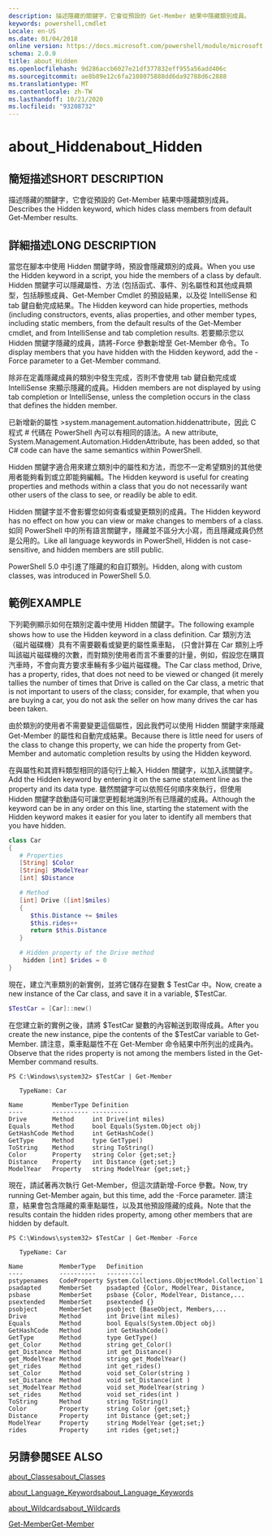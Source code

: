 ```yaml
---
description: 描述隱藏的關鍵字，它會從預設的 Get-Member 結果中隱藏類別成員。
keywords: powershell,cmdlet
Locale: en-US
ms.date: 01/04/2018
online version: https://docs.microsoft.com/powershell/module/microsoft.powershell.core/about/about_hidden?view=powershell-6&WT.mc_id=ps-gethelp
schema: 2.0.0
title: about_Hidden
ms.openlocfilehash: 9d286accb6027e21df377832eff955a56add406c
ms.sourcegitcommit: ae8b89e12c6fa2108075888dd6da92788d6c2888
ms.translationtype: MT
ms.contentlocale: zh-TW
ms.lasthandoff: 10/21/2020
ms.locfileid: "93208732"
---
```

# <a name="about_hidden"></a><span data-ttu-id="2df1a-104">about_Hidden</span><span class="sxs-lookup"><span data-stu-id="2df1a-104">about_Hidden</span></span>

## <a name="short-description"></a><span data-ttu-id="2df1a-105">簡短描述</span><span class="sxs-lookup"><span data-stu-id="2df1a-105">SHORT DESCRIPTION</span></span>
<span data-ttu-id="2df1a-106">描述隱藏的關鍵字，它會從預設的 Get-Member 結果中隱藏類別成員。</span><span class="sxs-lookup"><span data-stu-id="2df1a-106">Describes the Hidden keyword, which hides class members from default Get-Member results.</span></span>

## <a name="long-description"></a><span data-ttu-id="2df1a-107">詳細描述</span><span class="sxs-lookup"><span data-stu-id="2df1a-107">LONG DESCRIPTION</span></span>

<span data-ttu-id="2df1a-108">當您在腳本中使用 Hidden 關鍵字時，預設會隱藏類別的成員。</span><span class="sxs-lookup"><span data-stu-id="2df1a-108">When you use the Hidden keyword in a script, you hide the members of a class by default.</span></span> <span data-ttu-id="2df1a-109">Hidden 關鍵字可以隱藏屬性、方法 (包括函式、事件、別名屬性和其他成員類型，包括靜態成員、Get-Member Cmdlet 的預設結果，以及從 IntelliSense 和 tab 鍵自動完成結果。</span><span class="sxs-lookup"><span data-stu-id="2df1a-109">The Hidden keyword can hide properties, methods (including constructors, events, alias properties, and other member types, including static members, from the default results of the Get-Member cmdlet, and from IntelliSense and tab completion results.</span></span> <span data-ttu-id="2df1a-110">若要顯示您以 Hidden 關鍵字隱藏的成員，請將-Force 參數新增至 Get-Member 命令。</span><span class="sxs-lookup"><span data-stu-id="2df1a-110">To display members that you have hidden with the Hidden keyword, add the -Force parameter to a Get-Member command.</span></span>

<span data-ttu-id="2df1a-111">除非在定義隱藏成員的類別中發生完成，否則不會使用 tab 鍵自動完成或 IntelliSense 來顯示隱藏的成員。</span><span class="sxs-lookup"><span data-stu-id="2df1a-111">Hidden members are not displayed by using tab completion or IntelliSense, unless the completion occurs in the class that defines the hidden member.</span></span>

<span data-ttu-id="2df1a-112">已新增新的屬性 >system.management.automation.hiddenattribute，因此 C 程式 \# 代碼在 PowerShell 內可以有相同的語法。</span><span class="sxs-lookup"><span data-stu-id="2df1a-112">A new attribute, System.Management.Automation.HiddenAttribute, has been added, so that C\# code can have the same semantics within PowerShell.</span></span>

<span data-ttu-id="2df1a-113">Hidden 關鍵字適合用來建立類別中的屬性和方法，而您不一定希望類別的其他使用者能夠看到或立即能夠編輯。</span><span class="sxs-lookup"><span data-stu-id="2df1a-113">The Hidden keyword is useful for creating properties and methods within a class that you do not necessarily want other users of the class to see, or readily be able to edit.</span></span>

<span data-ttu-id="2df1a-114">Hidden 關鍵字並不會影響您如何查看或變更類別的成員。</span><span class="sxs-lookup"><span data-stu-id="2df1a-114">The Hidden keyword has no effect on how you can view or make changes to members of a class.</span></span> <span data-ttu-id="2df1a-115">如同 PowerShell 中的所有語言關鍵字，隱藏並不區分大小寫，而且隱藏成員仍然是公用的。</span><span class="sxs-lookup"><span data-stu-id="2df1a-115">Like all language keywords in PowerShell, Hidden is not case-sensitive, and hidden members are still public.</span></span>

<span data-ttu-id="2df1a-116">PowerShell 5.0 中引進了隱藏的和自訂類別。</span><span class="sxs-lookup"><span data-stu-id="2df1a-116">Hidden, along with custom classes, was introduced in PowerShell 5.0.</span></span>

## <a name="example"></a><span data-ttu-id="2df1a-117">範例</span><span class="sxs-lookup"><span data-stu-id="2df1a-117">EXAMPLE</span></span>

<span data-ttu-id="2df1a-118">下列範例顯示如何在類別定義中使用 Hidden 關鍵字。</span><span class="sxs-lookup"><span data-stu-id="2df1a-118">The following example shows how to use the Hidden keyword in a class definition.</span></span> <span data-ttu-id="2df1a-119">Car 類別方法（磁片磁碟機）具有不需要觀看或變更的屬性乘車點， (只會計算在 Car 類別上呼叫該磁片磁碟機的次數，而對類別使用者而言不重要的計量，例如，假設您在購買汽車時，不會向賣方要求車輛有多少磁片磁碟機。</span><span class="sxs-lookup"><span data-stu-id="2df1a-119">The Car class method, Drive, has a property, rides, that does not need to be viewed or changed (it merely tallies the number of times that Drive is called on the Car class, a metric that is not important to users of the class; consider, for example, that when you are buying a car, you do not ask the seller on how many drives the car has been taken.</span></span>

<span data-ttu-id="2df1a-120">由於類別的使用者不需要變更這個屬性，因此我們可以使用 Hidden 關鍵字來隱藏 Get-Member 的屬性和自動完成結果。</span><span class="sxs-lookup"><span data-stu-id="2df1a-120">Because there is little need for users of the class to change this property, we can hide the property from Get-Member and automatic completion results by using the Hidden keyword.</span></span>

<span data-ttu-id="2df1a-121">在與屬性和其資料類型相同的語句行上輸入 Hidden 關鍵字，以加入該關鍵字。</span><span class="sxs-lookup"><span data-stu-id="2df1a-121">Add the Hidden keyword by entering it on the same statement line as the property and its data type.</span></span> <span data-ttu-id="2df1a-122">雖然關鍵字可以依照任何順序來執行，但使用 Hidden 關鍵字啟動語句可讓您更輕鬆地識別所有已隱藏的成員。</span><span class="sxs-lookup"><span data-stu-id="2df1a-122">Although the keyword can be in any order on this line, starting the statement with the Hidden keyword makes it easier for you later to identify all members that you have hidden.</span></span>

```powershell
class Car
{
   # Properties
   [String] $Color
   [String] $ModelYear
   [int] $Distance

   # Method
   [int] Drive ([int]$miles)
   {
      $this.Distance += $miles
      $this.rides++
      return $this.Distance
   }

   # Hidden property of the Drive method
    hidden [int] $rides = 0
}
```

<span data-ttu-id="2df1a-123">現在，建立汽車類別的新實例，並將它儲存在變數 \$ TestCar 中。</span><span class="sxs-lookup"><span data-stu-id="2df1a-123">Now, create a new instance of the Car class, and save it in a variable, \$TestCar.</span></span>

```powershell
$TestCar = [Car]::new()
```

<span data-ttu-id="2df1a-124">在您建立新的實例之後，請將 $TestCar 變數的內容輸送到取得成員。</span><span class="sxs-lookup"><span data-stu-id="2df1a-124">After you create the new instance, pipe the contents of the $TestCar variable to Get-Member.</span></span> <span data-ttu-id="2df1a-125">請注意，乘車點屬性不在 Get-Member 命令結果中所列出的成員內。</span><span class="sxs-lookup"><span data-stu-id="2df1a-125">Observe that the rides property is not among the members listed in the Get-Member command results.</span></span>

```output
PS C:\Windows\system32> $TestCar | Get-Member

   TypeName: Car

Name        MemberType Definition
----        ---------- ----------
Drive       Method     int Drive(int miles)
Equals      Method     bool Equals(System.Object obj)
GetHashCode Method     int GetHashCode()
GetType     Method     type GetType()
ToString    Method     string ToString()
Color       Property   string Color {get;set;}
Distance    Property   int Distance {get;set;}
ModelYear   Property   string ModelYear {get;set;}

```

<span data-ttu-id="2df1a-126">現在，請試著再次執行 Get-Member，但這次請新增-Force 參數。</span><span class="sxs-lookup"><span data-stu-id="2df1a-126">Now, try running Get-Member again, but this time, add the -Force parameter.</span></span>
<span data-ttu-id="2df1a-127">請注意，結果會包含隱藏的乘車點屬性，以及其他預設隱藏的成員。</span><span class="sxs-lookup"><span data-stu-id="2df1a-127">Note that the results contain the hidden rides property, among other members that are hidden by default.</span></span>

```output
PS C:\Windows\system32> $TestCar | Get-Member -Force

   TypeName: Car

Name          MemberType   Definition
----          ----------   ----------
pstypenames   CodeProperty System.Collections.ObjectModel.Collection`1
psadapted     MemberSet    psadapted {Color, ModelYear, Distance,
psbase        MemberSet    psbase {Color, ModelYear, Distance,...
psextended    MemberSet    psextended {}
psobject      MemberSet    psobject {BaseObject, Members,...
Drive         Method       int Drive(int miles)
Equals        Method       bool Equals(System.Object obj)
GetHashCode   Method       int GetHashCode()
GetType       Method       type GetType()
get_Color     Method       string get_Color()
get_Distance  Method       int get_Distance()
get_ModelYear Method       string get_ModelYear()
get_rides     Method       int get_rides()
set_Color     Method       void set_Color(string )
set_Distance  Method       void set_Distance(int )
set_ModelYear Method       void set_ModelYear(string )
set_rides     Method       void set_rides(int )
ToString      Method       string ToString()
Color         Property     string Color {get;set;}
Distance      Property     int Distance {get;set;}
ModelYear     Property     string ModelYear {get;set;}
rides         Property     int rides {get;set;}

```

## <a name="see-also"></a><span data-ttu-id="2df1a-128">另請參閱</span><span class="sxs-lookup"><span data-stu-id="2df1a-128">SEE ALSO</span></span>

[<span data-ttu-id="2df1a-129">about_Classes</span><span class="sxs-lookup"><span data-stu-id="2df1a-129">about_Classes</span></span>](about_Classes.md)

[<span data-ttu-id="2df1a-130">about_Language_Keywords</span><span class="sxs-lookup"><span data-stu-id="2df1a-130">about_Language_Keywords</span></span>](about_Language_Keywords.md)

[<span data-ttu-id="2df1a-131">about_Wildcards</span><span class="sxs-lookup"><span data-stu-id="2df1a-131">about_Wildcards</span></span>](about_Wildcards.md)

[<span data-ttu-id="2df1a-132">Get-Member</span><span class="sxs-lookup"><span data-stu-id="2df1a-132">Get-Member</span></span>](xref:Microsoft.PowerShell.Utility.Get-Member)
